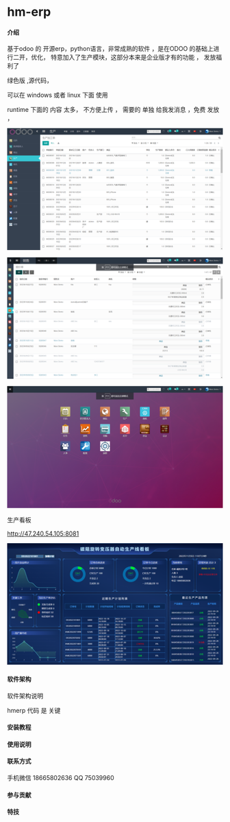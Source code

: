# hm-erp

#### 介绍
基于odoo 的 开源erp，python语言，非常成熟的软件 ，是在ODOO 的基础上进行二开，优化，   特意加入了生产模块，这部分本来是企业版才有的功能 ， 发放福利了
 
绿色版  ,源代码，

可以在 windows  或者 linux 下面   使用

runtime 下面的 内容 太多， 不方便上传 ， 需要的 单独 给我发消息 ，免费 发放 ，


![输入图片说明](image-mian.png)

![输入图片说明](image--%E8%8F%9C%E5%8D%95%E6%94%B6%E7%BC%A9.png)

![输入图片说明](image-%E4%BC%81%E4%B8%9A%E7%89%88%E6%89%8D%E6%9C%89%E7%9A%84%E8%8F%9C%E5%8D%95.png)

生产看板

http://47.240.54.105:8081

![输入图片说明](image-%E7%9C%8B%E6%9D%BF.png)

#### 软件架构
软件架构说明

hmerp  代码 是 关键 

#### 安装教程


#### 使用说明


#### 联系方式  


手机微信 18665802636
QQ  75039960




#### 参与贡献



#### 特技


